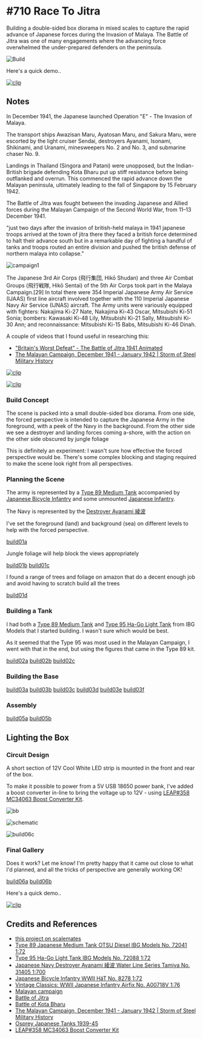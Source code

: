 # #710 Race To Jitra

Building a double-sided box diorama in mixed scales to capture the rapid advance of Japanese forces during the Invasion of Malaya.
The Battle of Jitra was one of many engagements where the advancing force overwhelmed the under-prepared defenders on the peninsula.

![Build](./assets/RaceToJitra_build.jpg?raw=true)

Here's a quick demo..

[![clip](https://img.youtube.com/vi/pQq36lwKHyo/0.jpg)](https://www.youtube.com/watch?v=pQq36lwKHyo)

## Notes

In December 1941, the Japanese launched Operation "E" - The Invasion of Malaya.

The transport ships Awazisan Maru, Ayatosan Maru, and Sakura Maru,
were escorted by the
light cruiser Sendai,
destroyers Ayanami, Isonami, Shikinami, and Uranami,
minesweepers No. 2 and No. 3, and
submarine chaser No. 9.

Landings in Thailand (Singora and Patani) were unopposed, but the Indian-British brigade defending Kota Bharu put up stiff resistance before
being outflanked and overrun. This commenced the rapid advance down the Malayan peninsula, ultimately leading to the fall of Singapore by 15 February 1942.

The Battle of Jitra was fought between the invading Japanese and Allied forces during the Malayan Campaign of the Second World War, from 11–13 December 1941.

"just two days after the invasion of
british-held malaya in 1941 japanese
troops arrived at the town of jitra
there they faced a british force
determined to halt their advance south
but in a remarkable day of fighting a
handful of tanks and troops routed an
entire division and pushed the british
defense of northern malaya into collapse."

![campaign1](./assets/campaign1.jpg?raw=true)

The Japanese 3rd Air Corps (飛行集団, Hikō Shudan) and three Air Combat Groups (飛行戦隊, Hikō Sentai) of the 5th Air Corps took part in the Malaya Campaign.[29] In total there were 354 Imperial Japanese Army Air Service (IJAAS) first line aircraft involved together with the 110 Imperial Japanese Navy Air Service (IJNAS) aircraft. The Army units were variously equipped with fighters: Nakajima Ki-27 Nate, Nakajima Ki-43 Oscar, Mitsubishi Ki-51 Sonia; bombers: Kawasaki Ki-48 Lily, Mitsubishi Ki-21 Sally, Mitsubishi Ki-30 Ann; and reconnaissance: Mitsubishi Ki-15 Babs, Mitsubishi Ki-46 Dinah.

A couple of videos that I found useful in researching this:

* ["Britain's Worst Defeat" - The Battle of Jitra 1941 Animated](https://www.youtube.com/watch?v=LkIu5Ex2G3s)
* [The Malayan Campaign, December 1941 - January 1942 | Storm of Steel Military History](https://www.youtube.com/watch?v=moZDGY6YPk0)

[![clip](https://img.youtube.com/vi/LkIu5Ex2G3s/0.jpg)](https://www.youtube.com/watch?v=LkIu5Ex2G3s)

[![clip](https://img.youtube.com/vi/moZDGY6YPk0/0.jpg)](https://www.youtube.com/watch?v=moZDGY6YPk0)

### Build Concept

The scene is packed into a small double-sided box diorama.
From one side, the forced perspective is intended to capture the Japanese Army in the foreground, with a peek of the Navy in the background.
From the other side we see a destroyer and landing forces coming a-shore, with the action on the other side obscured by jungle foliage

This is definitely an experiment: I wasn't sure how effective the forced perspective would be.
There's some complex blocking and staging required to make the scene look right from all perspectives.

### Planning the Scene

The army is represented by a
[Type 89 Medium Tank](https://www.scalemates.com/kits/ibg-models-72041-type-89-japanese-medium-tank-otsu--999876)
accompanied by [Japanese Bicycle Infantry](https://www.scalemates.com/kits/haet-8278-japanese-bicycle-infantry--981187)
and some unmounted
[Japanese Infantry](https://www.scalemates.com/kits/airfix-a00718v-vintage-classics-wwii-japanese-infantry--1435826).

The Navy is represented by the [Destroyer Ayanami 綾波](https://www.scalemates.com/kits/tamiya-31405-ayanami--171094)

I've set the foreground (land) and background (sea) on different levels to help with the forced perspective.

[build01a](./assets/build01a.jpg?raw=true)

Jungle foliage will help block the views appropriately

[build01b](./assets/build01b.jpg?raw=true)
[build01c](./assets/build01c.jpg?raw=true)

I found a range of trees and foliage on amazon that do a decent enough job and avoid having to scratch build all the trees

[build01d](./assets/build01d.jpg?raw=true)

### Building a Tank

I had both a [Type 89 Medium Tank](https://www.scalemates.com/kits/ibg-models-72041-type-89-japanese-medium-tank-otsu--999876)
and [Type 95 Ha-Go Light Tank](https://www.scalemates.com/kits/ibg-models-72088-type-95-ha-go--1345408)
from IBG Models that I started building. I wasn't sure which would be best.

As it seemed that the Type 95 was most used in the Malayan Campaign, I went with that in the end,
but using the figures that came in the Type 89 kit.

[build02a](./assets/build02a.jpg?raw=true)
[build02b](./assets/build02b.jpg?raw=true)
[build02c](./assets/build02c.jpg?raw=true)

### Building the Base

[build03a](./assets/build03a.jpg?raw=true)
[build03b](./assets/build03b.jpg?raw=true)
[build03c](./assets/build03c.jpg?raw=true)
[build03d](./assets/build03d.jpg?raw=true)
[build03e](./assets/build03e.jpg?raw=true)
[build03f](./assets/build03f.jpg?raw=true)

### Assembly

[build05a](./assets/build05a.jpg?raw=true)
[build05b](./assets/build05b.jpg?raw=true)

## Lighting the Box

### Circuit Design

A short section of 12V Cool White LED strip is mounted in the front and rear of the box.

To make it possible to power from a 5V USB 18650 power bank, I've added a boost converter in-line to
bring the voltage up to 12V - using
[LEAP#358 MC34063 Boost Converter Kit](../../Electronics101/SwitchModePowerSupplies/MC34063/ModuleKit).

![bb](./assets/RaceToJitra_bb.jpg?raw=true)

![schematic](./assets/RaceToJitra_schematic.jpg?raw=true)

![build06c](./assets/build06c.jpg?raw=true)

### Final Gallery

Does it work? Let me know! I'm pretty happy that it came out close to what I'd planned, and all the tricks
of perspective are generally working OK!

[build06a](./assets/build06a.jpg?raw=true)
[build06b](./assets/build06b.jpg?raw=true)

Here's a quick demo..

[![clip](https://img.youtube.com/vi/pQq36lwKHyo/0.jpg)](https://www.youtube.com/watch?v=pQq36lwKHyo)

## Credits and References

* [this project on scalemates](https://www.scalemates.com/profiles/mate.php?id=74137&p=projects&project=146177)
* [Type 89 Japanese Medium Tank OTSU Diesel IBG Models No. 72041 1:72](https://www.scalemates.com/kits/ibg-models-72041-type-89-japanese-medium-tank-otsu--999876)
* [Type 95 Ha-Go Light Tank IBG Models No. 72088 1:72](https://www.scalemates.com/kits/ibg-models-72088-type-95-ha-go--1345408)
* [Japanese Navy Destroyer Ayanami 綾波 Water Line Series Tamiya No. 31405 1:700](https://www.scalemates.com/kits/tamiya-31405-ayanami--171094)
* [Japanese Bicycle Infantry WWII HäT No. 8278 1:72](https://www.scalemates.com/kits/haet-8278-japanese-bicycle-infantry--981187)
* [Vintage Classics: WWII Japanese Infantry Airfix No. A00718V 1:76](https://www.scalemates.com/kits/airfix-a00718v-vintage-classics-wwii-japanese-infantry--1435826)
* [Malayan campaign](https://en.wikipedia.org/wiki/Malayan_campaign)
* [Battle of Jitra](https://en.wikipedia.org/wiki/Battle_of_Jitra)
* [Battle of Kota Bharu](https://en.wikipedia.org/wiki/Battle_of_Kota_Bharu)
* [The Malayan Campaign, December 1941 - January 1942 | Storm of Steel Military History](https://www.youtube.com/watch?v=moZDGY6YPk0)
* [Osprey Japanese Tanks 1939-45](https://www.scribd.com/document/190062816/Osprey-Japanese-Tanks-1939-45)
* [LEAP#358 MC34063 Boost Converter Kit](../../Electronics101/SwitchModePowerSupplies/MC34063/ModuleKit)
